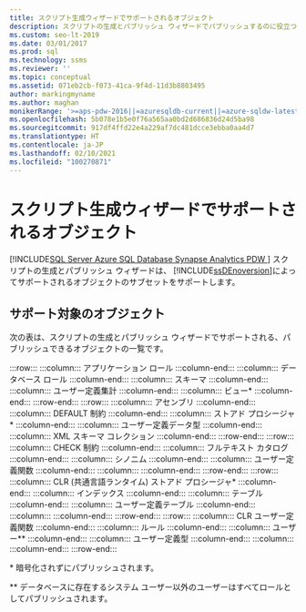 ```yaml
---
title: スクリプト生成ウィザードでサポートされるオブジェクト
description: スクリプトの生成とパブリッシュ ウィザードでパブリッシュするのに役立つ可能性があるオブジェクトの種類を確認します。
ms.custom: seo-lt-2019
ms.date: 03/01/2017
ms.prod: sql
ms.technology: ssms
ms.reviewer: ''
ms.topic: conceptual
ms.assetid: 071eb2cb-f073-41ca-9f4d-11d3b8803495
author: markingmyname
ms.author: maghan
monikerRange: '>=aps-pdw-2016||=azuresqldb-current||=azure-sqldw-latest||>=sql-server-2016||>=sql-server-linux-2017||=azuresqldb-mi-current'
ms.openlocfilehash: 5b078e1b5e0f76a565aa0bd2d686836d24d5ba98
ms.sourcegitcommit: 917df4ffd22e4a229af7dc481dcce3ebba0aa4d7
ms.translationtype: HT
ms.contentlocale: ja-JP
ms.lasthandoff: 02/10/2021
ms.locfileid: "100270871"
---
```

# <a name="objects-supported-by-the-generate-scripts-wizard"></a>スクリプト生成ウィザードでサポートされるオブジェクト
[!INCLUDE[SQL Server Azure SQL Database Synapse Analytics PDW ](../../includes/applies-to-version/sql-asdb-asdbmi-asa-pdw.md)]
  スクリプトの生成とパブリッシュ ウィザードは、 [!INCLUDE[ssDEnoversion](../../includes/ssdenoversion-md.md)]によってサポートされるオブジェクトのサブセットをサポートします。  
  
## <a name="supported-objects"></a>サポート対象のオブジェクト  
 次の表は、スクリプトの生成とパブリッシュ ウィザードでサポートされる、パブリッシュできるオブジェクトの一覧です。  
  
:::row:::
    :::column:::
        アプリケーション ロール
    :::column-end:::
    :::column:::
        データベース ロール
    :::column-end:::
    :::column:::
        スキーマ
    :::column-end:::
    :::column:::
        ユーザー定義集計
    :::column-end:::
    :::column:::
        ビュー*
    :::column-end:::
:::row-end:::
:::row:::
    :::column:::
        アセンブリ
    :::column-end:::
    :::column:::
        DEFAULT 制約
    :::column-end:::
    :::column:::
        ストアド プロシージャ*
    :::column-end:::
    :::column:::
        ユーザー定義データ型
    :::column-end:::
    :::column:::
        XML スキーマ コレクション
    :::column-end:::
:::row-end:::
:::row:::
    :::column:::
        CHECK 制約
    :::column-end:::
    :::column:::
        フルテキスト カタログ
    :::column-end:::
    :::column:::
        シノニム
    :::column-end:::
    :::column:::
        ユーザー定義関数
    :::column-end:::
    :::column:::
    :::column-end:::
:::row-end:::
:::row:::
    :::column:::
        CLR (共通言語ランタイム) ストアド プロシージャ*
    :::column-end:::
    :::column:::
        インデックス
    :::column-end:::
    :::column:::
        テーブル
    :::column-end:::
    :::column:::
        ユーザー定義テーブル
    :::column-end:::
    :::column:::
    :::column-end:::
:::row-end:::
:::row:::
    :::column:::
        CLR ユーザー定義関数
    :::column-end:::
    :::column:::
        ルール
    :::column-end:::
    :::column:::
        ユーザー**
    :::column-end:::
    :::column:::
        ユーザー定義型
    :::column-end:::
    :::column:::
    :::column-end:::
:::row-end:::

 \* 暗号化されずにパブリッシュされます。  
  
 ** データベースに存在するシステム ユーザー以外のユーザーはすべてロールとしてパブリッシュされます。  
  
  
